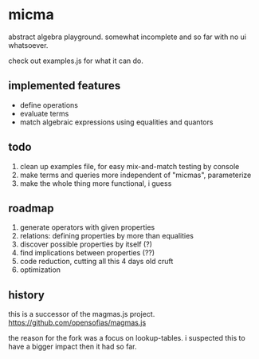 # micma

abstract algebra playground. somewhat incomplete and so far with no ui whatsoever.

check out examples.js for what it can do.

## implemented features

* define operations
* evaluate terms
* match algebraic expressions using equalities and quantors

## todo

1. clean up examples file, for easy mix-and-match testing by console
2. make terms and queries more independent of "micmas", parameterize
4. make the whole thing more functional, i guess

## roadmap

1. generate operators with given properties
2. relations: defining properties by more than equalities
3. discover possible properties by itself (?)
4. find implications between properties (??)
5. code reduction, cutting all this 4 days old cruft
6. optimization

## history

this is a successor of the magmas.js project. https://github.com/opensofias/magmas.js

the reason for the fork was a focus on lookup-tables. i suspected this to have a bigger impact then it had so far.

